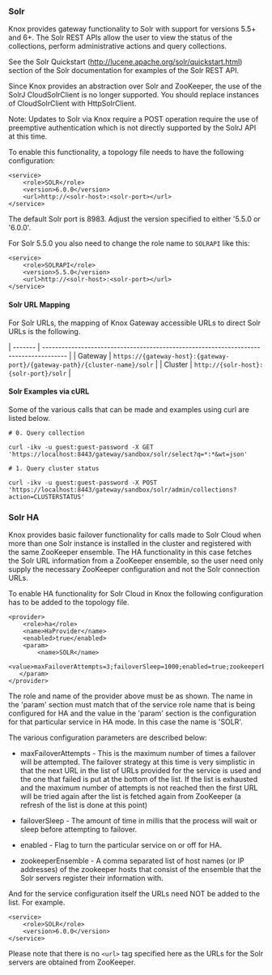 <!--
   Licensed to the Apache Software Foundation (ASF) under one or more
   contributor license agreements.  See the NOTICE file distributed with
   this work for additional information regarding copyright ownership.
   The ASF licenses this file to You under the Apache License, Version 2.0
   (the "License"); you may not use this file except in compliance with
   the License.  You may obtain a copy of the License at

       https://www.apache.org/licenses/LICENSE-2.0

   Unless required by applicable law or agreed to in writing, software
   distributed under the License is distributed on an "AS IS" BASIS,
   WITHOUT WARRANTIES OR CONDITIONS OF ANY KIND, either express or implied.
   See the License for the specific language governing permissions and
   limitations under the License.
-->
<!---
   Licensed to the Apache Software Foundation (ASF) under one or more
   contributor license agreements.  See the NOTICE file distributed with
   this work for additional information regarding copyright ownership.
   The ASF licenses this file to You under the Apache License, Version 2.0
   (the "License"); you may not use this file except in compliance with
   the License.  You may obtain a copy of the License at

       https://www.apache.org/licenses/LICENSE-2.0

   Unless required by applicable law or agreed to in writing, software
   distributed under the License is distributed on an "AS IS" BASIS,
   WITHOUT WARRANTIES OR CONDITIONS OF ANY KIND, either express or implied.
   See the License for the specific language governing permissions and
   limitations under the License.
--->

### Solr ###

Knox provides gateway functionality to Solr with support for versions 5.5+ and 6+. The Solr REST APIs allow the user to view the status 
of the collections, perform administrative actions and query collections.

See the Solr Quickstart (http://lucene.apache.org/solr/quickstart.html) section of the Solr documentation for examples of the Solr REST API.

Since Knox provides an abstraction over Solr and ZooKeeper, the use of the SolrJ CloudSolrClient is no longer supported.  You should replace 
instances of CloudSolrClient with HttpSolrClient.

<p>Note: Updates to Solr via Knox require a POST operation require the use of preemptive authentication which is not directly supported by the 
SolrJ API at this time.</p>  

To enable this functionality, a topology file needs to have the following configuration:

    <service>
        <role>SOLR</role>
        <version>6.0.0</version>
        <url>http://<solr-host>:<solr-port></url>
    </service>

The default Solr port is 8983. Adjust the version specified to either '5.5.0 or '6.0.0'.

For Solr 5.5.0 you also need to change the role name to `SOLRAPI` like this:

    <service>
        <role>SOLRAPI</role>
        <version>5.5.0</version>
        <url>http://<solr-host>:<solr-port></url>
    </service>


#### Solr URL Mapping ####

For Solr URLs, the mapping of Knox Gateway accessible URLs to direct Solr URLs is the following.

| ------- | ------------------------------------------------------------------------------------- |
| Gateway | `https://{gateway-host}:{gateway-port}/{gateway-path}/{cluster-name}/solr` |
| Cluster | `http://{solr-host}:{solr-port}/solr`                               |


#### Solr Examples via cURL

Some of the various calls that can be made and examples using curl are listed below.

    # 0. Query collection
    
    curl -ikv -u guest:guest-password -X GET 'https://localhost:8443/gateway/sandbox/solr/select?q=*:*&wt=json'

    # 1. Query cluster status
    
    curl -ikv -u guest:guest-password -X POST 'https://localhost:8443/gateway/sandbox/solr/admin/collections?action=CLUSTERSTATUS' 

### Solr HA ###

Knox provides basic failover functionality for calls made to Solr Cloud when more than one Solr instance is
installed in the cluster and registered with the same ZooKeeper ensemble. The HA functionality in this case fetches the
Solr URL information from a ZooKeeper ensemble, so the user need only supply the necessary ZooKeeper
configuration and not the Solr connection URLs.

To enable HA functionality for Solr Cloud in Knox the following configuration has to be added to the topology file.

    <provider>
        <role>ha</role>
        <name>HaProvider</name>
        <enabled>true</enabled>
        <param>
            <name>SOLR</name>
            <value>maxFailoverAttempts=3;failoverSleep=1000;enabled=true;zookeeperEnsemble=machine1:2181,machine2:2181,machine3:2181</value>
       </param>
    </provider>

The role and name of the provider above must be as shown. The name in the 'param' section must match that of the service
role name that is being configured for HA and the value in the 'param' section is the configuration for that particular
service in HA mode. In this case the name is 'SOLR'.

The various configuration parameters are described below:

* maxFailoverAttempts -
This is the maximum number of times a failover will be attempted. The failover strategy at this time is very simplistic
in that the next URL in the list of URLs provided for the service is used and the one that failed is put at the bottom
of the list. If the list is exhausted and the maximum number of attempts is not reached then the first URL will be tried
again after the list is fetched again from ZooKeeper (a refresh of the list is done at this point)

* failoverSleep -
The amount of time in millis that the process will wait or sleep before attempting to failover.

* enabled -
Flag to turn the particular service on or off for HA.

* zookeeperEnsemble -
A comma separated list of host names (or IP addresses) of the zookeeper hosts that consist of the ensemble that the Solr
servers register their information with. 

And for the service configuration itself the URLs need NOT be added to the list. For example.

    <service>
        <role>SOLR</role>
        <version>6.0.0</version>
    </service>

Please note that there is no `<url>` tag specified here as the URLs for the Solr servers are obtained from ZooKeeper.
